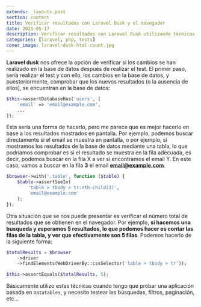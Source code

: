 ```yaml
---
extends: _layouts.post
section: content
title: Verificar resultados con Laravel Dusk y el navegador
date: 2021-05-17
description: Verificar resultados con Laravel Dusk utilizando técnicas basadas en los resultados que se muestran en el navegador
categories: [laravel, php, tests]
cover_image: laravel-dusk-html-count.jpg
---
```


**Laravel dusk** nos ofrece la opción de verificar si los cambios se han realizado en la base de datos después de realizar el test. El primer paso, sería realizar el test y con ello, los cambios en la base de datos, y puesteriormente, comprobar que los nuevos resultados (o la ausencia de ellos), se encuentran en la base de datos:

```php 
$this->assertDatabaseHas('users', [
    'email' => 'email@example.com',
    ...
]);
```

Esta sería una forma de hacerlo, pero me parece que es mejor hacerlo en base a los resultados mostrados en pantalla. Por ejemplo, podemos buscar directamente si el email se muestra en pantalla, o por ejemplo, si mostramos los resultados de la base de datos mediante una tabla, lo que podríamos comprobar es si el resultado se muestra en la fila adecuada, es decir, podemos buscar en la fila X a ver si encontramos el email Y. En este caso, vamos a buscar en la fila **3** el email **email@example.com**.

```php 
$browser->with('.table', function ($table) {
    $table->assertSeeIn(
        'table > tbody > tr:nth-child(3)', 
        'email@example.com'
    );
});
```

Otra situación que se nos puede presentar es verificar el número total de resultados que se obtienen en el navegador. Por ejemplo, **si hacemos una busqueda y esperamos 5 resultados, lo que podemos hacer es contar las filas de la tabla, y ver que efectivamente son 5 filas**. Podemos hacerlo de la siguiente forma:

```php 
$totalResults = $browser
    ->driver
    ->findElements(WebDriverBy::cssSelector('table > tbody > tr'));

$this->assertEquals($totalResults, 5);
```

Básicamente utilizo estas técnicas cuando tengo que probar una aplicación basada en `Datatables`, y necesito testear las búsquedas, filtros, paginación, etc...
